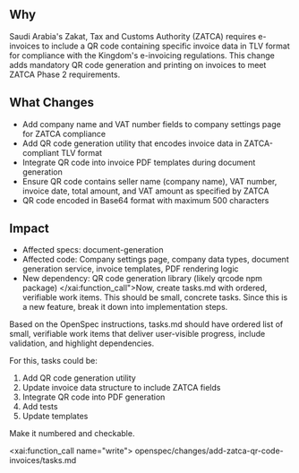 ## Why

Saudi Arabia's Zakat, Tax and Customs Authority (ZATCA) requires e-invoices to include a QR code containing specific invoice data in TLV format for compliance with the Kingdom's e-invoicing regulations. This change adds mandatory QR code generation and printing on invoices to meet ZATCA Phase 2 requirements.

## What Changes

- Add company name and VAT number fields to company settings page for ZATCA compliance
- Add QR code generation utility that encodes invoice data in ZATCA-compliant TLV format
- Integrate QR code into invoice PDF templates during document generation
- Ensure QR code contains seller name (company name), VAT number, invoice date, total amount, and VAT amount as specified by ZATCA
- QR code encoded in Base64 format with maximum 500 characters

## Impact

- Affected specs: document-generation
- Affected code: Company settings page, company data types, document generation service, invoice templates, PDF rendering logic
- New dependency: QR code generation library (likely qrcode npm package)</content>
  </xai:function_call">Now, create tasks.md with ordered, verifiable work items. This should be small, concrete tasks. Since this is a new feature, break it down into implementation steps.

Based on the OpenSpec instructions, tasks.md should have ordered list of small, verifiable work items that deliver user-visible progress, include validation, and highlight dependencies.

For this, tasks could be:

1. Add QR code generation utility
2. Update invoice data structure to include ZATCA fields
3. Integrate QR code into PDF generation
4. Add tests
5. Update templates

Make it numbered and checkable.

<xai:function_call name="write">
<parameter name="filePath">openspec/changes/add-zatca-qr-code-invoices/tasks.md
